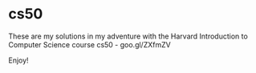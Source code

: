 # cs50

These are my solutions in my adventure with the Harvard Introduction to Computer Science course cs50 - goo.gl/ZXfmZV

Enjoy!

